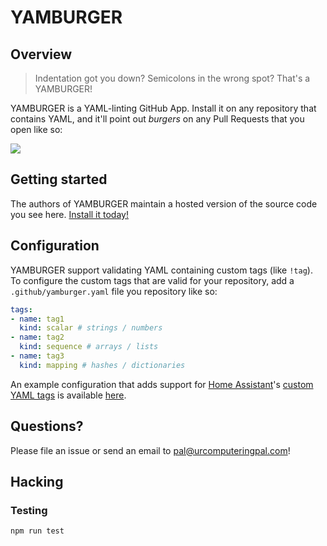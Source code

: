# YAMBURGER

## Overview

> Indentation got you down? Semicolons in the wrong spot? That's a YAMBURGER!

YAMBURGER is a YAML-linting GitHub App. Install it on any repository that contains YAML, and it'll point out *burgers* on any Pull Requests that you open like so:

![](https://user-images.githubusercontent.com/47/40852374-817dab06-6587-11e8-80c8-06b89b8a8546.png)

## Getting started

The authors of YAMBURGER maintain a hosted version of the source code you see here. [Install it today!](https://github.com/apps/yamburger)

## Configuration

YAMBURGER support validating YAML containing custom tags (like `!tag`). To configure the custom tags that are valid for your repository, add a `.github/yamburger.yaml` file you repository like so:

```yaml
tags:
- name: tag1
  kind: scalar # strings / numbers
- name: tag2
  kind: sequence # arrays / lists
- name: tag3
  kind: mapping # hashes / dictionaries
```

An example configuration that adds support for [Home Assistant](https://home-assistant.io)'s [custom YAML tags](https://www.home-assistant.io/docs/configuration/yaml/#using-environment-variables) is available [here](https://github.com/jnewland/ha-config/blob/master/.github/yamburger.yaml).

## Questions?

Please file an issue or send an email to pal@urcomputeringpal.com!

## Hacking

### Testing

    npm run test
